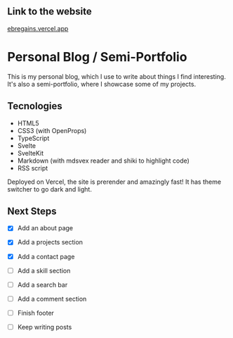 ## Link to the website

[ebregains.vercel.app](ebregains.vercel.app)

# Personal Blog / Semi-Portfolio

This is my personal blog, which I use to write about things I find interesting. It's also a semi-portfolio, where I showcase some of my projects.

## Tecnologies

- HTML5
- CSS3 (with OpenProps)
- TypeScript
- Svelte
- SvelteKit
- Markdown (with mdsvex reader and shiki to highlight code)
- RSS script

Deployed on Vercel, the site is prerender and amazingly fast! It has theme switcher to go dark and light.

## Next Steps


- [x] Add an about page 
- [x] Add a projects section
- [x] Add a contact page
- [ ] Add a skill section 
- [ ] Add a search bar  
- [ ] Add a comment section
- [ ] Finish footer


- [ ] Keep writing posts

